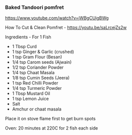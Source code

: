 ### Baked Tandoori pomfret
https://www.youtube.com/watch?v=jWBgCUigBWg  

How To Cut & Clean Pomfret  - https://youtu.be/saLrcejZs2w

Ingredients -
For 1 Fish
- 1 Tbsp Curd
- 1 tsp Ginger & Garlic (crushed)  
- 1 tsp Gram Flour (Besan)  
- 1/4 tsp Carom seeds (Ajwain)
- 1/2 tsp Coriander Powder
- 1/4 tsp Chaat Masala
- 1/8 tsp Cumin Seeds (Jeera)
- 1 tsp Red Chilli Powder
- 1/4 tsp Turmeric Powder
- 1 Tbsp Mustard Oil
- 1 tsp Lemon Juice
- Salt
- Amchur or chaat masala  

Place it on stove flame first to get burn spots  

Oven: 20  minutes at 220C for 2 fish each side  


